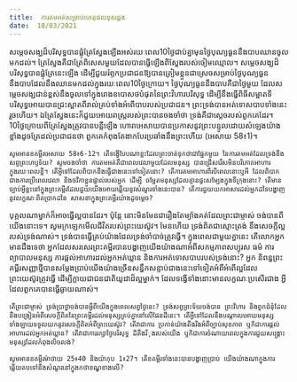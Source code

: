 ```yaml
---
title:  ការតមអត់សម្រាប់ហេតុផលខុសឆ្គង
date:  10/03/2021
---
```


សម្តេចសង្ឃដ៏បរិសុទ្ធបានផ្លុំត្រែស្នែងឡើងអស់រយៈពេល10ថ្ងៃជាប់គ្នាមុនថ្ងៃបុណ្យធួននឹងបាបឈានចូលមកដល់។ ត្រែស្នែងគឺជាត្រែពិសេសមួយដែលបានធ្វើឡើងពីស្នែងរបស់ចៀមឈ្មោល។ សម្តេចសង្ឃដ៏បរិសុទ្ធបានផ្លុំត្រែនេះឡើង ដើម្បីជួយរំឭកប្រជាជនឱ្យបានត្រៀមខ្លួនជាស្រេចសម្រាប់ថ្ងៃបុណ្យធួននឹងបាបដែលនឹងឈានមកដល់ក្នុងរយៈពេល10ថ្ងៃក្រោយ។ ថ្ងៃបុណ្យធួននឹងបាបគឺជាថ្ងៃមួយ ដែលសម្តេចសង្ឃជាន់ខ្ពស់នឹងចូលទៅក្នុងរោងឧបោសថបំផុតនៃព្រះវិហារបរិសុទ្ធ ដើម្បីនឹងធ្វើពិធីសម្អាតទី បរិសុទ្ធអោយបានជ្រះស្អាតពីរាល់គ្រប់ទាំងអំពើបាបរបស់ប្រជាជន។ ព្រះទ្រង់បានអត់ទោសបាបទាំងនេះ រួចហើយ។ ឯត្រែស្នែងនេះក៏ជួយអោយរាស្រ្តរបស់ព្រះបានចងចាំថា ទ្រង់គឺជាស្តេចរបស់ពួកគេដែរ។ 10ថ្ងៃក្រោយពីត្រែស្នែងត្រូវបានបន្លឺឡើង ហោរាអេសាយបានប្រកាសនូវព្រះបន្ទូលដោយសំឡេងយ៉ាងខ្លាំងដូចត្រែដល់ប្រជាជនថា ពួកគេកំពុងតែងាកបែរប្រឆាំងនឹងព្រះហើយ (អេសាយ 58៖1)។

`សូមអានខគម្ពីរអេសាយ 58៖6-12។ តើទង្វើបែបណាខ្លះដែលព្រះចាត់ទុកថាជាផ្នែកមួយ នៃការតមអត់ដែលទ្រង់នឹងសព្វព្រះហឫទ័យ? សូមចងចាំថា ការតមអត់គឺជាពេលវេលាមួយដែលមនុស្ស បានជ្រើសរើសមិនបរិភោគអាហារក្នុងរយៈពេលខ្លី។ តើអ្វីទៅដែលពិបាកនឹងធ្វើជាងនេះទៅទៀតនោះ? តើការតមអាហារពីរបីពេលនោះឬអី ដែលពិបាកជាងការប្រើពេលវេលា និងថវិកាខ្លួនផ្ទាល់របស់អ្នក ដើម្បី ចម្អែតមនុស្សដែលគ្មានផ្ទះសម្បែងក្នុងទីក្រុងនោះ? តើមានច្បាប់អ្វីខ្លះនៅក្នុងព្រះគម្ពីរដែលជួយយើងអោយឆ្លើយនូវសំណួរទាំងនេះបាន? តើការជួយយកអាសារដល់អ្នកដទៃបង្ហាញនូវលក្ខណៈពិតប្រាកដនៃ សាសនាក្នុងព្រះគម្ពីរយ៉ាងដូចម្តេច?`

បុគ្គលណាម្នាក់ក៏អាចធ្វើល្អបានដែរ។ ប៉ុន្តែ នោះមិនមែនជារឿងតែម្យ៉ាងគត់ដែលព្រះជាម្ចាស់ ចង់បានពីយើងនោះទេ។ សូមក្រឡេកមើលជីវិតរបស់ព្រះយេស៊ូវ។ មែនហើយ ទ្រង់ពិតជាស្មោះត្រង់ នឹងសេចក្តីល្អរបស់ទ្រង់ណាស់។ ទ្រង់បានធ្វើគ្រប់យ៉ាងដែលទ្រង់ចាំបាច់ត្រូវធ្វើ។ ក្នុងពេលជាមួយគ្នានេះ តើលោកអ្នកមានដឹងទេថា អ្នកដែលសរសេរព្រះគម្ពីរបានបង្ហាញយើងយ៉ាងណាអំពីសកម្មភាពសប្បុរស ធម៌ ការព្យាបាលមនុស្ស ការផ្តល់អាហារដល់អ្នកអត់ឃ្លាន និងការអត់ទោសបាបរបស់ទ្រង់នោះ? អ្នក និពន្ធព្រះគម្ពីរសញ្ញាថ្មីបានសម្តែងប្រាប់យើងយ៉ាងច្រើនសន្ធឹកសន្ទាប់ជាងនេះទៅទៀតអំពីអំពើល្អដែល ព្រះយេស៊ូវត្រូវធ្វើ ដើម្បីក្លាយជាជនជាតិយូដាដ៏ល្អម្នាក់។ ដែលទង្វើទាំងនោះមានលក្ខណៈប្រសើរជាង អ្វីដែលពួកគេបានធ្វើឆ្ងាយណាស់។

`តើព្រះជាម្ចាស់ ទ្រង់ប្រាថ្នាចង់បានអ្វីពីយើងក្នុងពេលសព្វថ្ងៃនេះ? ទ្រង់សព្វព្រះទ័យចង់បាន ព្រះវិហារ និងពួកជំនុំដែលនឹងបង្រៀនអំពីសេចក្ដីពិតនៃព្រះគម្ពីរដល់មនុស្សគ្រប់គ្នានៅលើផែនដីនេះ។ តើអ្វីទៅដែលនឹងបណ្តាលអោយមនុស្សទាំងឡាយទទួលយកនូវសេចក្តីពិតអំពីព្រះយេស៊ូវ? តើវាជាការ ប្រកាន់យ៉ាងតឹងរឹងអំពីច្បាប់សុខភាព ឬក៏ជាការផ្តល់អាហារដល់អ្នកអត់ឃ្លាន? តើវាជាការរក្សាថ្ងៃបរិសុទ្ធ ដ៏តឹងរឹុងរបស់យើង ឬក៏ជាការចំណាយពេលក្នុងការជួយសង្រ្គោះមនុស្សដែលកំពុងលិចលង់?`

`សូមអានខគម្ពីរម៉ាថាយ 25៖40 និងយ៉ាកុប 1៖27។ តើខគម្ពីរទាំងនេះបានបង្ហាញប្រាប់ យើងយ៉ាងណាក្នុងការឆ្លើយតបទៅនឹងសំណួរនៅក្នុងកថាខណ្ឌខាងលើ?`